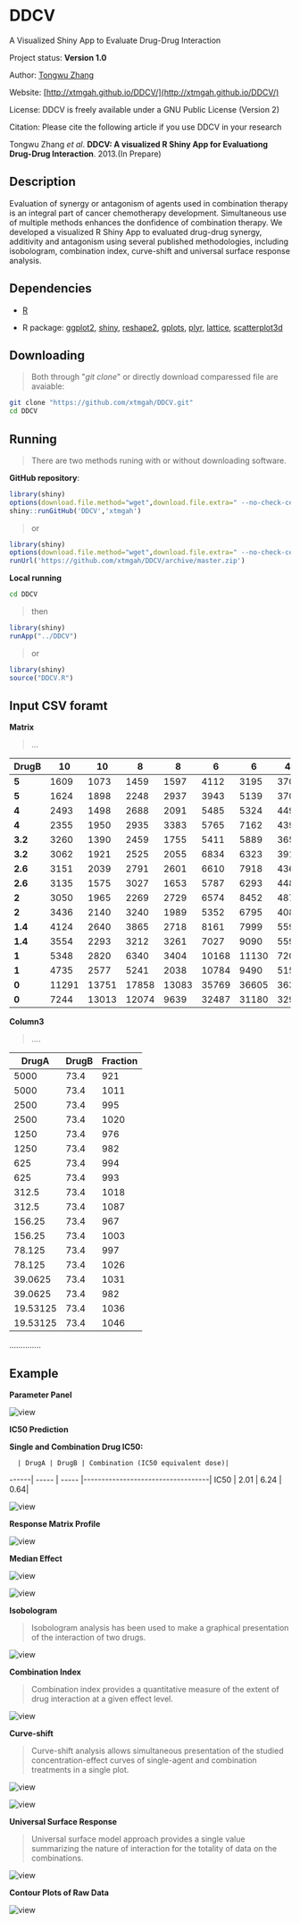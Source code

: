 DDCV
====

A Visualized Shiny App to Evaluate Drug-Drug Interaction

Project status: **Version 1.0**

Author: [Tongwu Zhang](mailto:zhangt8@mail.nih.gov)

Website: [http://xtmgah.github.io/DDCV/](http://xtmgah.github.io/DDCV/)

License: DDCV is freely available under a GNU Public License (Version 2)

Citation: Please cite the following article if you use DDCV in your research

Tongwu Zhang *et al*. **DDCV: A visualized R Shiny App for Evaluationg Drug-Drug Interaction**. 2013.(In Prepare) 




Description
-----------

Evaluation of synergy or antagonism of agents used in combination therapy is an integral part of cancer chemotherapy development. Simultaneous use of multiple methods enhances the donfidence of combination therapy. We developed a visualized R Shiny App to evaluated drug-drug synergy, additivity and antagonism using several published methodologies, including isobologram, combination index, curve-shift and universal surface response analysis. 


Dependencies
------------

* [R](http://www.r-project.org)

* R package: [ggplot2](http://ggplot2.org), [shiny](http://www.rstudio.com/shiny/), [reshape2](http://cran.r-project.org/web/packages/reshape2/index.html), [gplots](http://cran.r-project.org/web/packages/gplots/index.html), [plyr](http://plyr.had.co.nz), [lattice](http://cran.r-project.org/web/packages/lattice/index.html), [scatterplot3d](http://cran.r-project.org/web/packages/scatterplot3d/index.html)



Downloading 
------------

>Both through "*git clone*" or directly download comparessed file are avaiable:

```bash
git clone "https://github.com/xtmgah/DDCV.git"
cd DDCV
```



Running
-------

>There are two methods runing with or without downloading software. 

**GitHub repository**:

```R
library(shiny)
options(download.file.method="wget",download.file.extra=" --no-check-certificate")
shiny::runGitHub('DDCV','xtmgah')
```
>or

```R
library(shiny)
options(download.file.method="wget",download.file.extra=" --no-check-certificate")
runUrl('https://github.com/xtmgah/DDCV/archive/master.zip')
```

**Local running**

```bash
cd DDCV
```

>then

```R
library(shiny)
runApp("../DDCV")
```

>or 

```R
library(shiny)
source("DDCV.R")
```

Input CSV foramt
----------------



**Matrix**

>...

|DrugB|10|10|8|8|6|6|4.5|4.5|3|3|2|2|1|1|0|0|
|-----|----|----|----|----|----|----|----|----|----|----|----|----|----|----|----|----|
|**5**|1609|1073|1459|1597|4112|3195|3709|3929|4661|5253|5539|5805|10590|10184|10931|15020|
|**5**|1624|1898|2248|2937|3943|5139|3709|4340|4914|5614|6187|11652|9942|20365|9838|16601|
|**4**|2493|1498|2688|2091|5485|5324|4496|4492|5523|5174|8353|9833|19715|19214|12129|27393|
|**4**|2355|1950|2935|3383|5765|7162|4391|4391|4418|5265|8693|15340|15973|30613|11614|23119|
|**3.2**|3260|1390|2459|1755|5411|5889|3652|4210|4529|5162|8222|9413|18849|18455|16028|29547|
|**3.2**|3062|1921|2525|2055|6834|6323|3916|4283|4752|4956|10748|8628|15369|16258|15027|26021|
|**2.6**|3151|2039|2791|2601|6610|7918|4368|5078|5688|6760|12354|11062|18436|17563|15035|30379|
|**2.6**|3135|1575|3027|1653|5787|6293|4482|4529|4712|5195|11267|10588|16639|16787|15949|27543|
|**2**|3050|1965|2269|2729|6574|8452|4877|5601|6234|6105|14047|12401|20608|21756|23021|33000|
|**2**|3436|2140|3240|1989|5352|6795|4087|5096|5873|6760|13580|12332|18349|21378|23320|30949|
|**1.4**|4124|2640|3865|2718|8161|7999|5596|6374|6277|7373|17441|14634|25133|27359|30202|39171|
|**1.4**|3554|2293|3212|3261|7027|9090|5595|6192|6669|7505|18393|12325|22932|24509|27126|33748|
|**1**|5348|2820|6340|3404|10168|11130|7206|8805|8285|8729|18293|16843|28392|31007|34998|42773|
|**1**|4735|2577|5241|2038|10784|9490|5159|9057|8954|9138|18213|15769|27259|27927|35539|40335|
|**0**|11291|13751|17858|13083|35769|36605|36398|37620|35052|36365|33880|33576|42494|41642|46640|46467|
|**0**|7244|13013|12074|9639|32487|31180|32986|34580|32642|35208|32367|32937|39519|41412|45332|46843|




**Column3**


>....

|DrugA|DrugB|Fraction|
|-----|-----|--------|
|5000|73.4|921|
|5000|73.4|1011|
|2500|73.4|995|
|2500|73.4|1020|
|1250|73.4|976|
|1250|73.4|982|
|625|73.4|994|
|625|73.4|993|
|312.5|73.4|1018|
|312.5|73.4|1087|
|156.25|73.4|967|
|156.25|73.4|1003|
|78.125|73.4|997|
|78.125|73.4|1026|
|39.0625|73.4|1031|
|39.0625|73.4|982|
|19.53125|73.4|1036|
|19.53125|73.4|1046|
..............




Example
-------

**Parameter Panel**

![view](https://raw.github.com/xtmgah/DDCV/master/doc/panel2.png)

**IC50 Prediction**

**Single and Combination Drug IC50:**

      | DrugA | DrugB | Combination (IC50 equivalent dose)|
------| ----- | ----- |-----------------------------------|
 IC50 |  2.01 | 6.24  |                               0.64|


![view](https://raw.github.com/xtmgah/DDCV/master/doc/ic502.png)

**Response Matrix Profile**

![view](https://raw.github.com/xtmgah/DDCV/master/doc/rmprofile.png)

**Median Effect**

![view](https://raw.github.com/xtmgah/DDCV/master/doc/meffect.png)

![view](https://raw.github.com/xtmgah/DDCV/master/doc/meffect2.png)

**Isobologram**

>Isobologram analysis has been used to make a graphical presentation of the interaction of two drugs. 

![view](https://raw.github.com/xtmgah/DDCV/master/doc/isob.png)

**Combination Index**

>Combination index provides a quantitative measure of the extent of drug interaction at a given effect level.

![view](https://raw.github.com/xtmgah/DDCV/master/doc/cindex.png)

**Curve-shift**

>Curve-shift analysis allows simultaneous presentation of the studied concentration-effect curves of single-agent and combination treatments in a single plot. 

![view](https://raw.github.com/xtmgah/DDCV/master/doc/cshift.png)

![view](https://raw.github.com/xtmgah/DDCV/master/doc/cshift2.png)

**Universal Surface Response**

>Universal surface model approach provides a single value summarizing the nature of interaction for the totality of data on the combinations.

![view](https://raw.github.com/xtmgah/DDCV/master/doc/3d.png)

**Contour Plots of Raw Data**

![view](https://raw.github.com/xtmgah/DDCV/master/doc/contour.png)



